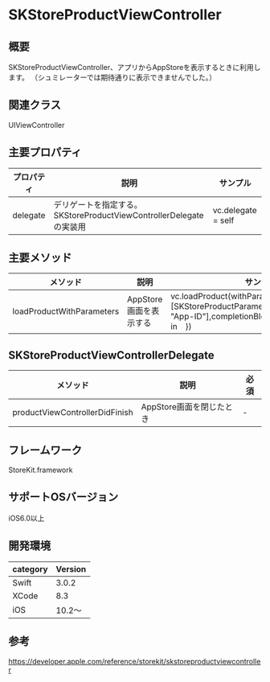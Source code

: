 # SKStoreProductViewController

## 概要
SKStoreProductViewController、アプリからAppStoreを表示するときに利用します。
（シュミレーターでは期待通りに表示できませんでした。）

## 関連クラス
UIViewController

## 主要プロパティ
|プロパティ|説明|サンプル|
|---|---|---|
| delegate |  デリゲートを指定する。<br> SKStoreProductViewControllerDelegateの実装用 |  vc.delegate = self |

## 主要メソッド
|メソッド|説明|サンプル|
|---|---|---|
| loadProductWithParameters | AppStore画面を表示する | vc.loadProduct(withParameters: [SKStoreProductParameterITunesItemIdentifier: "App-ID"],completionBlock: { (result, error) in　}) |

## SKStoreProductViewControllerDelegate

|メソッド|説明|必須|
|---|---|---|
| productViewControllerDidFinish | AppStore画面を閉じたとき | - | 

## フレームワーク
StoreKit.framework

## サポートOSバージョン
iOS6.0以上

## 開発環境
|category | Version| 
|---|---|
| Swift | 3.0.2 |
| XCode | 8.3 |
| iOS | 10.2〜 |

## 参考
https://developer.apple.com/reference/storekit/skstoreproductviewcontroller
